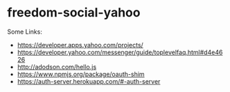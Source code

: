 freedom-social-yahoo
====================

Some Links:
* https://developer.apps.yahoo.com/projects/
* https://developer.yahoo.com/messenger/guide/toplevelfaq.html#d4e4626
* http://adodson.com/hello.js
* https://www.npmjs.org/package/oauth-shim
* https://auth-server.herokuapp.com/#-auth-server
